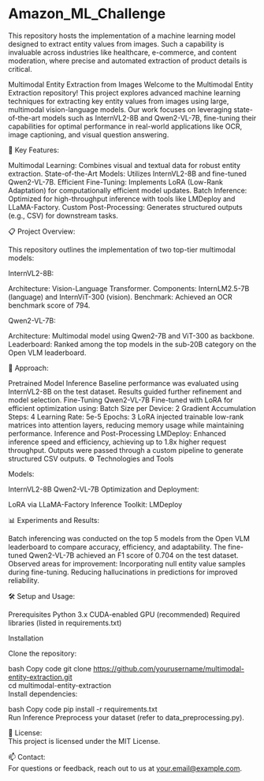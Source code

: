 # Amazon_ML_Challenge
This repository hosts the implementation of a machine learning model designed to extract entity values from images. Such a capability is invaluable across industries like healthcare, e-commerce, and content moderation, where precise and automated extraction of product details is critical.


Multimodal Entity Extraction from Images
Welcome to the Multimodal Entity Extraction repository! This project explores advanced machine learning techniques for extracting key entity values from images using large, multimodal vision-language models. Our work focuses on leveraging state-of-the-art models such as InternVL2-8B and Qwen2-VL-7B, fine-tuning their capabilities for optimal performance in real-world applications like OCR, image captioning, and visual question answering.

🌟 Key Features:

Multimodal Learning: Combines visual and textual data for robust entity extraction.
State-of-the-Art Models: Utilizes InternVL2-8B and fine-tuned Qwen2-VL-7B.
Efficient Fine-Tuning: Implements LoRA (Low-Rank Adaptation) for computationally efficient model updates.
Batch Inference: Optimized for high-throughput inference with tools like LMDeploy and LLaMA-Factory.
Custom Post-Processing: Generates structured outputs (e.g., CSV) for downstream tasks.


📋 Project Overview:

This repository outlines the implementation of two top-tier multimodal models:

InternVL2-8B:

Architecture: Vision-Language Transformer.
Components: InternLM2.5-7B (language) and InternViT-300 (vision).
Benchmark: Achieved an OCR benchmark score of 794.

Qwen2-VL-7B:

Architecture: Multimodal model using Qwen2-7B and ViT-300 as backbone.
Leaderboard: Ranked among the top models in the sub-20B category on the Open VLM leaderboard.


🚀 Approach:

Pretrained Model Inference
Baseline performance was evaluated using InternVL2-8B on the test dataset.
Results guided further refinement and model selection.
Fine-Tuning Qwen2-VL-7B
Fine-tuned with LoRA for efficient optimization using:
Batch Size per Device: 2
Gradient Accumulation Steps: 4
Learning Rate: 5e-5
Epochs: 3
LoRA injected trainable low-rank matrices into attention layers, reducing memory usage while maintaining performance.
Inference and Post-Processing
LMDeploy: Enhanced inference speed and efficiency, achieving up to 1.8x higher request throughput.
Outputs were passed through a custom pipeline to generate structured CSV outputs.
⚙️ Technologies and Tools


Models:

InternVL2-8B
Qwen2-VL-7B
Optimization and Deployment:

LoRA via LLaMA-Factory
Inference Toolkit: LMDeploy


📊 Experiments and Results:

Batch inferencing was conducted on the top 5 models from the Open VLM leaderboard to compare accuracy, efficiency, and adaptability.
The fine-tuned Qwen2-VL-7B achieved an F1 score of 0.704 on the test dataset.
Observed areas for improvement:
Incorporating null entity value samples during fine-tuning.
Reducing hallucinations in predictions for improved reliability.

🛠️ Setup and Usage:

Prerequisites
Python 3.x
CUDA-enabled GPU (recommended)
Required libraries (listed in requirements.txt)

Installation

Clone the repository:

bash
Copy code
git clone https://github.com/yourusername/multimodal-entity-extraction.git  
cd multimodal-entity-extraction  
Install dependencies:

bash
Copy code
pip install -r requirements.txt  
Run Inference
Preprocess your dataset (refer to data_preprocessing.py).


📄 License:\
This project is licensed under the MIT License.

📫 Contact:\
For questions or feedback, reach out to us at your.email@example.com.
